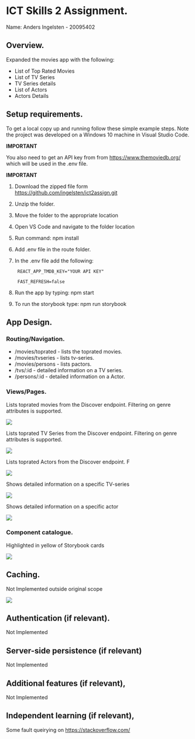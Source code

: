 
# ICT Skills 2 Assignment.

Name: Anders Ingelsten - 20095402

## Overview.

Expanded the movies app with the following:

+ List of Top Rated Movies
+ List of TV Series
+ TV Series details
+ List of Actors
+ Actors Details

## Setup requirements.

To get a local copy up and running follow these simple example steps. Note the project was developed on a Windows 10 machine in Visual Studio Code.

**IMPORTANT**

You also need to get an API key from from https://www.themoviedb.org/ which will be used in the .env file.

**IMPORTANT**

1. Download the zipped file form <https://github.com/ingelsten/ict2assign.git>

2. Unzip the folder.

3. Move the folder to the appropriate location

4. Open VS Code and navigate to the folder location

5. Run command: npm install

6. Add .env file in the route folder.

7. In the .env file add the following:
 
  
        REACT_APP_TMDB_KEY="YOUR API KEY"
 
        FAST_REFRESH=false

8. Run the app by typing: npm start

9. To run the storybook type: npm run storybook

## App Design.

### Routing/Navigation.

+ /movies/toprated - lists the toprated movies.
+ /movies/tvseries - lists tv-series.
+ /movies/persons - lists pactors.
+ /tvs/:id - detailed information on a TV series.
+ /persons/:id - detailed information on a Actor.

### Views/Pages.

Lists toprated movies from the Discover endpoint. Filtering on genre attributes is supported.

![][d1]

Lists toprated TV Series from the Discover endpoint. Filtering on genre attributes is supported.

![][tvseries]

Lists toprated Actors from the Discover endpoint. F

![][actors]

Shows detailed information on a specific TV-series

![][tvdetail]

Shows detailed information on a specific actor

![][actordetail]


### Component catalogue.

Highlighted in yellow of Storybook cards

![][stories]

## Caching.

Not Implemented outside original scope

![][caching]

## Authentication (if relevant).

Not Implemented

## Server-side persistence (if relevant)

Not Implemented

## Additional features (if relevant),

Not Implemented

## Independent learning (if relevant),

Some fault queirying on https://stackoverflow.com/ 

[toprated]: ./public/toprated.png
[tvseries]: ./public/tvseries.png
[actors]: ./public/actors.png
[tvdetail]: ./public/tvdetail.png
[actordetail]: ./public/actordetail.png
[d1]: ./public/discover1.png
[d2]: ./public/discover2.png
[detail]: ./public/detail.png
[caching]: ./public/caching.png
[stories]: ./public/stories.png

